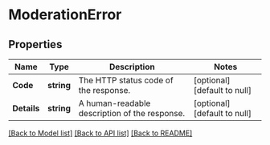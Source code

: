 # ModerationError

## Properties
Name | Type | Description | Notes
------------ | ------------- | ------------- | -------------
**Code** | **string** | The HTTP status code of the response. | [optional] [default to null]
**Details** | **string** | A human-readable description of the response. | [optional] [default to null]

[[Back to Model list]](../README.md#documentation-for-models) [[Back to API list]](../README.md#documentation-for-api-endpoints) [[Back to README]](../README.md)

